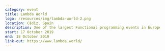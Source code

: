 ```yaml
---
category: event
title: Lambda World
logo: /resources/img/lambda-world-2.png
location: Cádiz, Spain
description: One of the largest Functional programming events in Europe
start: 17 October 2019
end: 18 October 2019
link-out: https://www.lambda.world/
---
```

